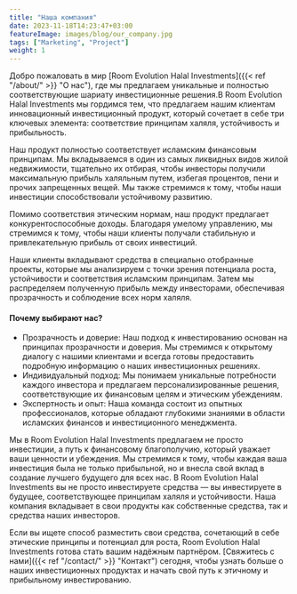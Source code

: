 ```yaml
---
title: "Нашa компания"
date: 2023-11-18T14:23:47+03:00
featureImage: images/blog/our_company.jpg
tags: ["Marketing", "Project"]
weight: 1
---
```


Добро пожаловать в мир [Room Evolution Halal Investments]({{< ref "/about/" >}} "О нас"), где мы предлагаем уникальные и полностью соответствующие шариату инвестиционные решения.В Room Evolution Halal Investments мы гордимся тем, что предлагаем нашим клиентам инновационный инвестиционный продукт, который сочетает в себе три ключевых элемента: соответствие принципам халяля, устойчивость и прибыльность.

Наш продукт полностью соответствует исламским финансовым принципам. Мы вкладываемся в один из самых 
ликвидных видов жилой недвижимости, тщательно их отбирая, чтобы инвесторы получили максимальную прибыль халяльным путем, избегая процентов, пени и прочих запрещенных вещей. Мы также стремимся к тому, чтобы наши инвестиции способствовали устойчивому развитию. 

Помимо соответствия этическим нормам, наш продукт предлагает конкурентоспособные доходы. Благодаря умелому управлению, мы стремимся к тому, чтобы наши клиенты получали стабильную и привлекательную прибыль от своих инвестиций.

Наши клиенты вкладывают средства в специально отобранные проекты, которые мы анализируем с точки зрения потенциала роста, устойчивости и соответствия исламским принципам. Затем мы распределяем полученную прибыль между инвесторами, обеспечивая прозрачность и соблюдение всех норм халяля.

#### Почему выбирают нас?

  - Прозрачность и доверие: Наш подход к инвестированию основан на принципах прозрачности и доверия. Мы стремимся к открытому диалогу с нашими клиентами и всегда готовы предоставить подробную информацию о наших инвестиционных решениях.
  - Индивидуальный подход: Мы понимаем уникальные потребности каждого инвестора и предлагаем персонализированные решения, соответствующие их финансовым целям и этическим убеждениям.
  - Экспертность и опыт: Наша команда состоит из опытных профессионалов, которые обладают глубокими знаниями в области исламских финансов и инвестиционного менеджмента.


Мы в Room Evolution Halal Investments предлагаем не просто инвестиции, а путь к финансовому благополучию, который уважает ваши ценности и убеждения. Мы стремимся к тому, чтобы каждая ваша инвестиция была не только прибыльной, но и внесла свой вклад в создание лучшего будущего для всех нас. В Room Evolution Halal Investments вы не просто инвестируете средства — вы инвестируете в будущее, соответствующее принципам халяля и устойчивости.
Наша компания вкладывает в свои продукты как собственные средства, так и средства наших инвесторов.

Если вы ищете способ разместить свои средства, сочетающий в себе этические принципы и потенциал для роста, Room Evolution Halal Investments готова стать вашим надёжным партнёром. [Свяжитесь с нами]({{< ref "/contact/" >}} "Контакт") сегодня, чтобы узнать больше о наших инвестиционных продуктах и начать свой путь к этичному и прибыльному инвестированию.